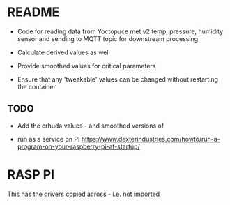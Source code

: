 README
======
- Code for reading data from Yoctopuce met v2 
temp, pressure, humidity sensor and sending to MQTT topic for downstream processing

- Calculate derived values as well

- Provide smoothed values for critical parameters

- Ensure that any 'tweakable' values can be changed without restarting the container


TODO
----
- Add the crhuda values - and smoothed versions of

- run as a service on PI https://www.dexterindustries.com/howto/run-a-program-on-your-raspberry-pi-at-startup/

RASP PI
=======
This has the drivers copied across - i.e. not imported